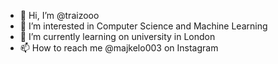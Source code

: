 - 👋 Hi, I’m @traizooo
- 👀 I’m interested in Computer Science and Machine Learning
- 🌱 I’m currently learning on university in London
- 📫 How to reach me @majkelo003 on Instagram

<!---
traizooo/traizooo is a ✨ special ✨ repository because its `README.md` (this file) appears on your GitHub profile.
You can click the Preview link to take a look at your changes.
--->

